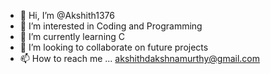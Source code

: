 - 👋 Hi, I’m @Akshith1376
- 👀 I’m interested in Coding and Programming
- 🌱 I’m currently learning C
- 💞️ I’m looking to collaborate on future projects
- 📫 How to reach me ... akshithdakshnamurthy@gmail.com

<!---
Akshith1376/Akshith1376 is a ✨ special ✨ repository because its `README.md` (this file) appears on your GitHub profile.
You can click the Preview link to take a look at your changes.
--->
